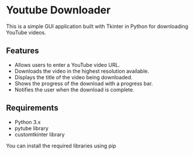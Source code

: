 # Youtube Downloader

This is a simple GUI application built with Tkinter in Python for downloading YouTube videos.

## Features

- Allows users to enter a YouTube video URL.
- Downloads the video in the highest resolution available.
- Displays the title of the video being downloaded.
- Shows the progress of the download with a progress bar.
- Notifies the user when the download is complete.

## Requirements

- Python 3.x
- pytube library
- customtkinter library

You can install the required libraries using pip
